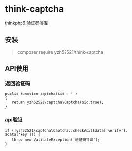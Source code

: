 # think-captcha

thinkphp6 验证码类库

## 安装
> composer require yzh52521/think-captcha



## API使用

### 返回验证码

~~~
public function captcha($id = '')
{
   return yzh52521\captcha\Captcha($id,true);
}
~~~



### api验证

~~~
if (!yzh52521\captcha\Captcha::checkApi($data['verify'], $data['key'])) {
   throw new ValidateException('验证码错误');
}
~~~
